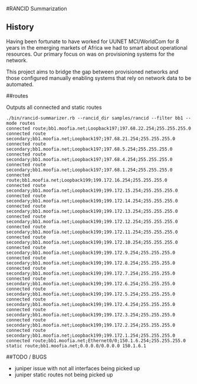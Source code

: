 #RANCID Summarization

## History

Having been fortunate to have worked for UUNET MCI/WorldCom for 8 years in the emerging markets of Africa we had to smart about operational resources. 
Our primary focus on was on provisioning systems for the network. 

This project aims to bridge the gap between provisioned networks and those configured manually enabling systems that rely on network data to be automated.

##routes

Outputs all connected and static routes

```
./bin/rancid-summarizer.rb --rancid_dir samples/rancid --filter bb1 --mode routes
connected route;bb1.moofia.net;Loopback197;197.68.22.254;255.255.255.0
connected route secondary;bb1.moofia.net;Loopback197;197.68.21.254;255.255.255.0
connected route secondary;bb1.moofia.net;Loopback197;197.68.5.254;255.255.255.0
connected route secondary;bb1.moofia.net;Loopback197;197.68.4.254;255.255.255.0
connected route secondary;bb1.moofia.net;Loopback197;197.68.1.254;255.255.255.0
connected route;bb1.moofia.net;Loopback199;199.172.16.254;255.255.255.0
connected route secondary;bb1.moofia.net;Loopback199;199.172.15.254;255.255.255.0
connected route secondary;bb1.moofia.net;Loopback199;199.172.14.254;255.255.255.0
connected route secondary;bb1.moofia.net;Loopback199;199.172.13.254;255.255.255.0
connected route secondary;bb1.moofia.net;Loopback199;199.172.12.254;255.255.255.0
connected route secondary;bb1.moofia.net;Loopback199;199.172.11.254;255.255.255.0
connected route secondary;bb1.moofia.net;Loopback199;199.172.10.254;255.255.255.0
connected route secondary;bb1.moofia.net;Loopback199;199.172.9.254;255.255.255.0
connected route secondary;bb1.moofia.net;Loopback199;199.172.8.254;255.255.255.0
connected route secondary;bb1.moofia.net;Loopback199;199.172.7.254;255.255.255.0
connected route secondary;bb1.moofia.net;Loopback199;199.172.6.254;255.255.255.0
connected route secondary;bb1.moofia.net;Loopback199;199.172.5.254;255.255.255.0
connected route secondary;bb1.moofia.net;Loopback199;199.172.4.254;255.255.255.0
connected route secondary;bb1.moofia.net;Loopback199;199.172.3.254;255.255.255.0
connected route secondary;bb1.moofia.net;Loopback199;199.172.2.254;255.255.255.0
connected route secondary;bb1.moofia.net;Loopback199;199.172.1.254;255.255.255.0
connected route;bb1.moofia.net;Ethernet0/0;150.1.6.254;255.255.255.0
static route;bb1.moofia.net;0.0.0.0/0.0.0.0 150.1.6.1
```

##TODO / BUGS

* juniper issue with not all interfaces being picked up
* juniper static routes not being picked up
